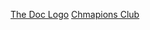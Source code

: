 [The Doc Logo](https://twitter.com/drdisrespect/status/1050798988964712448/photo/1)
[Chmapions Club](https://championsclub.gg/)
